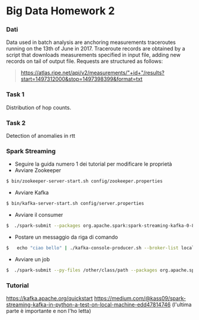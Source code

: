 # Big Data Homework 2

### Dati
Data used in batch analysis are anchoring measurements traceroutes running on the 13th of June in 2017. 
Traceroute records are obtained by a script that downloads  measurements specified in input file, adding new records on tail of output file.
Requests are structured as  follows:

> https://atlas.ripe.net/api/v2/measurements/"+id+"/results?start=1497312000&stop=1497398399&format=txt

### Task 1
Distribution of hop counts.

### Task 2
Detection of anomalies in rtt

### Spark Streaming
  - Seguire la guida numero 1 dei tutorial per modificare le proprietà
  - Avviare Zookeeper
  
```sh
$ bin/zookeeper-server-start.sh config/zookeeper.properties 
```
  - Avviare Kafka
```sh
$ bin/kafka-server-start.sh config/server.properties 
```
  - Avviare il consumer
```sh
$  ./spark-submit --packages org.apache.spark:spark-streaming-kafka-0-8_2.11:2.1.1 /home/iori/Desktop/consumer.py localhost:2181 new_topic 
```
  - Postare un messaggio da riga di comando
```sh
$   echo "ciao bello" | ./kafka-console-producer.sh --broker-list localhost:9092 --topic new_topic
```
 - Avviare un job
```sh
$  ./spark-submit --py-files /other/class/path --packages org.apache.spark:spark-streaming-kafka-0-8_2.11:2.1.1 /path/to/job.py localhost:2181 tasks /path/to/output/result 
```

### Tutorial

https://kafka.apache.org/quickstart
https://medium.com/@kass09/spark-streaming-kafka-in-python-a-test-on-local-machine-edd47814746 (l'ultima parte è importante e non l'ho letta)



